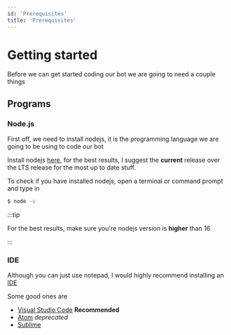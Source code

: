 ```yaml
---
id: 'Prerequisites'
title: 'Prerequisites'
---
```


# Getting started

Before we can get started coding our bot we are going to need a couple things

## Programs

### Node.js

First off, we need to install nodejs, it is the programming language we are going to be using to code our bot

Install nodejs [here](https://nodejs.org/en/), for the best results, I suggest the **current** release over the LTS release for the most up to date stuff.

To check if you have installed nodejs, open a terminal or command prompt and type in

```bash
$ node -v
```

:::tip

For the best results, make sure you're nodejs version is **higher** than 16

:::

### IDE

Although you can just use notepad, I would highly recommend installing an [IDE](https://www.codecademy.com/article/what-is-an-ide)

Some good ones are

- [Visual Studio Code](https://code.visualstudio.com/) **Recommended**
- [Atom](https://atom.io/) _deprecated_
- [Sublime](https://www.sublimetext.com/)
